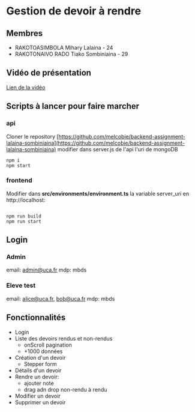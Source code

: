 # Gestion de devoir à rendre

## Membres
- RAKOTOASIMBOLA Mihary Lalaina - 24
- RAKOTONAIVO RADO Tiako Sombiniaina - 29
## Vidéo de présentation
[Lien de la vidéo](https://youtu.be/UnUtIInFf6Y)
## Scripts à lancer pour faire marcher
### api
Cloner le repository [https://github.com/melcobie/backend-assignment-lalaina-sombiniaina](https://github.com/melcobie/backend-assignment-lalaina-sombiniaina)
modifier dans server.js de l'api l'uri de mongoDB
```http
npm i
npm start
```

### frontend
Modifier dans **src/environments/environment.ts** la variable server_uri en http://localhost:<port>
```http

npm run build
npm run start
```

## Login
### Admin
email: admin@uca.fr
mdp: mbds

### Eleve test
email: alice@uca.fr, bob@uca.fr
mdp: mbds

## Fonctionnalités
- Login
- Liste des devoirs rendus et non-rendus
    - onScroll pagination
    - +1000 données
- Création d'un devoir
    - Stepper form
- Détails d'un devoir
- Rendre un devoir: 
    - ajouter note
    - drag adn drop non-rendu à rendu
- Modifier un devoir
- Supprimer un devoir
